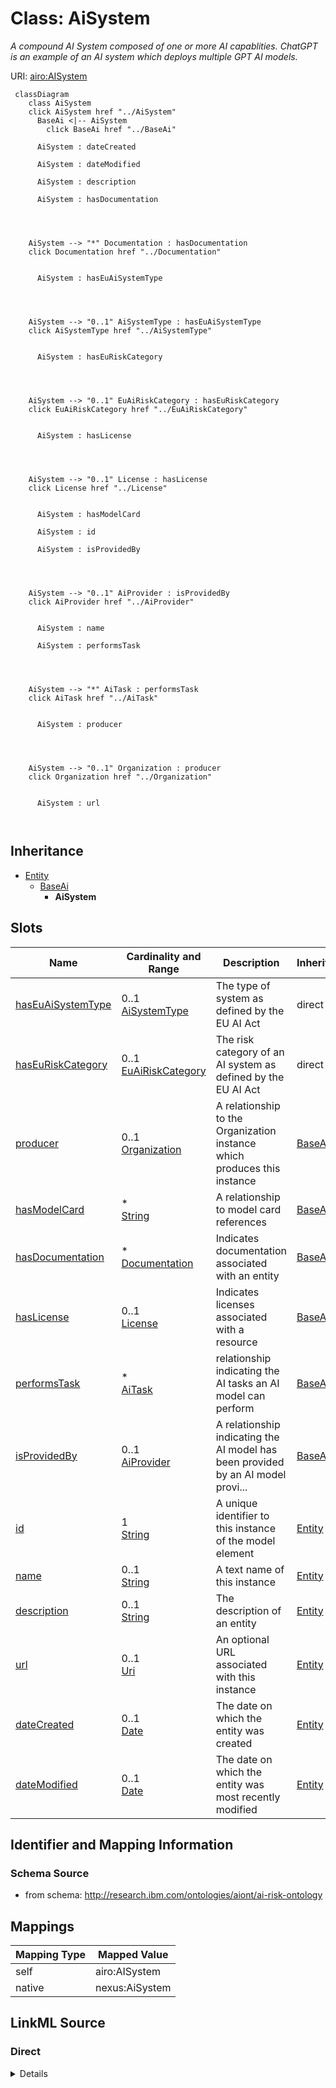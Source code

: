 

# Class: AiSystem


_A compound AI System composed of one or more AI capablities. ChatGPT is an example of an AI system which deploys multiple GPT AI models._





URI: [airo:AISystem](https://w3id.org/airo#AISystem)






```mermaid
 classDiagram
    class AiSystem
    click AiSystem href "../AiSystem"
      BaseAi <|-- AiSystem
        click BaseAi href "../BaseAi"
      
      AiSystem : dateCreated
        
      AiSystem : dateModified
        
      AiSystem : description
        
      AiSystem : hasDocumentation
        
          
    
    
    AiSystem --> "*" Documentation : hasDocumentation
    click Documentation href "../Documentation"

        
      AiSystem : hasEuAiSystemType
        
          
    
    
    AiSystem --> "0..1" AiSystemType : hasEuAiSystemType
    click AiSystemType href "../AiSystemType"

        
      AiSystem : hasEuRiskCategory
        
          
    
    
    AiSystem --> "0..1" EuAiRiskCategory : hasEuRiskCategory
    click EuAiRiskCategory href "../EuAiRiskCategory"

        
      AiSystem : hasLicense
        
          
    
    
    AiSystem --> "0..1" License : hasLicense
    click License href "../License"

        
      AiSystem : hasModelCard
        
      AiSystem : id
        
      AiSystem : isProvidedBy
        
          
    
    
    AiSystem --> "0..1" AiProvider : isProvidedBy
    click AiProvider href "../AiProvider"

        
      AiSystem : name
        
      AiSystem : performsTask
        
          
    
    
    AiSystem --> "*" AiTask : performsTask
    click AiTask href "../AiTask"

        
      AiSystem : producer
        
          
    
    
    AiSystem --> "0..1" Organization : producer
    click Organization href "../Organization"

        
      AiSystem : url
        
      
```





## Inheritance
* [Entity](Entity.md)
    * [BaseAi](BaseAi.md)
        * **AiSystem**



## Slots

| Name | Cardinality and Range | Description | Inheritance |
| ---  | --- | --- | --- |
| [hasEuAiSystemType](hasEuAiSystemType.md) | 0..1 <br/> [AiSystemType](AiSystemType.md) | The type of system as defined by the EU AI Act | direct |
| [hasEuRiskCategory](hasEuRiskCategory.md) | 0..1 <br/> [EuAiRiskCategory](EuAiRiskCategory.md) | The risk category of an AI system as defined by the EU AI Act | direct |
| [producer](producer.md) | 0..1 <br/> [Organization](Organization.md) | A relationship to the Organization instance which produces this instance | [BaseAi](BaseAi.md) |
| [hasModelCard](hasModelCard.md) | * <br/> [String](String.md) | A relationship to model card references | [BaseAi](BaseAi.md) |
| [hasDocumentation](hasDocumentation.md) | * <br/> [Documentation](Documentation.md) | Indicates documentation associated with an entity | [BaseAi](BaseAi.md) |
| [hasLicense](hasLicense.md) | 0..1 <br/> [License](License.md) | Indicates licenses associated with a resource | [BaseAi](BaseAi.md) |
| [performsTask](performsTask.md) | * <br/> [AiTask](AiTask.md) | relationship indicating the AI tasks an AI model can perform | [BaseAi](BaseAi.md) |
| [isProvidedBy](isProvidedBy.md) | 0..1 <br/> [AiProvider](AiProvider.md) | A relationship indicating the AI model has been provided by an AI model provi... | [BaseAi](BaseAi.md) |
| [id](id.md) | 1 <br/> [String](String.md) | A unique identifier to this instance of the model element | [Entity](Entity.md) |
| [name](name.md) | 0..1 <br/> [String](String.md) | A text name of this instance | [Entity](Entity.md) |
| [description](description.md) | 0..1 <br/> [String](String.md) | The description of an entity | [Entity](Entity.md) |
| [url](url.md) | 0..1 <br/> [Uri](Uri.md) | An optional URL associated with this instance | [Entity](Entity.md) |
| [dateCreated](dateCreated.md) | 0..1 <br/> [Date](Date.md) | The date on which the entity was created | [Entity](Entity.md) |
| [dateModified](dateModified.md) | 0..1 <br/> [Date](Date.md) | The date on which the entity was most recently modified | [Entity](Entity.md) |









## Identifier and Mapping Information







### Schema Source


* from schema: http://research.ibm.com/ontologies/aiont/ai-risk-ontology




## Mappings

| Mapping Type | Mapped Value |
| ---  | ---  |
| self | airo:AISystem |
| native | nexus:AiSystem |







## LinkML Source

<!-- TODO: investigate https://stackoverflow.com/questions/37606292/how-to-create-tabbed-code-blocks-in-mkdocs-or-sphinx -->

### Direct

<details>
```yaml
name: AiSystem
description: A compound AI System composed of one or more AI capablities. ChatGPT
  is an example of an AI system which deploys multiple GPT AI models.
from_schema: http://research.ibm.com/ontologies/aiont/ai-risk-ontology
is_a: BaseAi
slots:
- hasEuAiSystemType
- hasEuRiskCategory
slot_usage:
  isComposedOf:
    name: isComposedOf
    description: Relationship indicating the AI components from which a complete AI
      system is composed.
    range: BaseAi
class_uri: airo:AISystem

```
</details>

### Induced

<details>
```yaml
name: AiSystem
description: A compound AI System composed of one or more AI capablities. ChatGPT
  is an example of an AI system which deploys multiple GPT AI models.
from_schema: http://research.ibm.com/ontologies/aiont/ai-risk-ontology
is_a: BaseAi
slot_usage:
  isComposedOf:
    name: isComposedOf
    description: Relationship indicating the AI components from which a complete AI
      system is composed.
    range: BaseAi
attributes:
  hasEuAiSystemType:
    name: hasEuAiSystemType
    description: The type of system as defined by the EU AI Act.
    from_schema: http://research.ibm.com/ontologies/aiont/ai-risk-ontology
    rank: 1000
    alias: hasEuAiSystemType
    owner: AiSystem
    domain_of:
    - AiSystem
    range: AiSystemType
  hasEuRiskCategory:
    name: hasEuRiskCategory
    description: The risk category of an AI system as defined by the EU AI Act.
    from_schema: http://research.ibm.com/ontologies/aiont/ai-risk-ontology
    rank: 1000
    alias: hasEuRiskCategory
    owner: AiSystem
    domain_of:
    - AiSystem
    range: EuAiRiskCategory
  producer:
    name: producer
    description: A relationship to the Organization instance which produces this instance.
    from_schema: http://research.ibm.com/ontologies/aiont/ai-risk-ontology
    rank: 1000
    alias: producer
    owner: AiSystem
    domain_of:
    - BaseAi
    range: Organization
  hasModelCard:
    name: hasModelCard
    description: A relationship to model card references.
    from_schema: http://research.ibm.com/ontologies/aiont/ai-risk-ontology
    rank: 1000
    alias: hasModelCard
    owner: AiSystem
    domain_of:
    - BaseAi
    range: string
    multivalued: true
    inlined: true
    inlined_as_list: true
  hasDocumentation:
    name: hasDocumentation
    description: Indicates documentation associated with an entity.
    from_schema: http://research.ibm.com/ontologies/aiont/ai-risk-ontology
    rank: 1000
    slot_uri: airo:hasDocumentation
    alias: hasDocumentation
    owner: AiSystem
    domain_of:
    - Dataset
    - RiskTaxonomy
    - Action
    - AiEval
    - BaseAi
    - LargeLanguageModelFamily
    range: Documentation
    multivalued: true
    inlined: false
  hasLicense:
    name: hasLicense
    description: Indicates licenses associated with a resource
    from_schema: http://research.ibm.com/ontologies/aiont/ai-risk-ontology
    rank: 1000
    slot_uri: airo:hasLicense
    alias: hasLicense
    owner: AiSystem
    domain_of:
    - Dataset
    - RiskTaxonomy
    - AiEval
    - BaseAi
    range: License
  performsTask:
    name: performsTask
    description: relationship indicating the AI tasks an AI model can perform.
    from_schema: http://research.ibm.com/ontologies/aiont/ai-risk-ontology
    rank: 1000
    alias: performsTask
    owner: AiSystem
    domain_of:
    - BaseAi
    range: AiTask
    multivalued: true
    inlined: false
  isProvidedBy:
    name: isProvidedBy
    description: A relationship indicating the AI model has been provided by an AI
      model provider.
    from_schema: http://research.ibm.com/ontologies/aiont/ai-risk-ontology
    rank: 1000
    slot_uri: airo:isProvidedBy
    alias: isProvidedBy
    owner: AiSystem
    domain_of:
    - BaseAi
    range: AiProvider
  id:
    name: id
    description: A unique identifier to this instance of the model element. Example
      identifiers include UUID, URI, URN, etc.
    from_schema: http://research.ibm.com/ontologies/aiont/ai-risk-ontology
    rank: 1000
    slot_uri: schema:identifier
    identifier: true
    alias: id
    owner: AiSystem
    domain_of:
    - Entity
    range: string
    required: true
  name:
    name: name
    description: A text name of this instance.
    from_schema: http://research.ibm.com/ontologies/aiont/ai-risk-ontology
    rank: 1000
    slot_uri: schema:name
    alias: name
    owner: AiSystem
    domain_of:
    - Entity
    range: string
  description:
    name: description
    description: The description of an entity
    from_schema: http://research.ibm.com/ontologies/aiont/ai-risk-ontology
    rank: 1000
    slot_uri: schema:description
    alias: description
    owner: AiSystem
    domain_of:
    - Entity
    range: string
  url:
    name: url
    description: An optional URL associated with this instance.
    from_schema: http://research.ibm.com/ontologies/aiont/ai-risk-ontology
    rank: 1000
    slot_uri: schema:url
    alias: url
    owner: AiSystem
    domain_of:
    - Entity
    range: uri
  dateCreated:
    name: dateCreated
    description: The date on which the entity was created.
    from_schema: http://research.ibm.com/ontologies/aiont/ai-risk-ontology
    rank: 1000
    slot_uri: schema:dateCreated
    alias: dateCreated
    owner: AiSystem
    domain_of:
    - Entity
    range: date
    required: false
  dateModified:
    name: dateModified
    description: The date on which the entity was most recently modified.
    from_schema: http://research.ibm.com/ontologies/aiont/ai-risk-ontology
    rank: 1000
    slot_uri: schema:dateModified
    alias: dateModified
    owner: AiSystem
    domain_of:
    - Entity
    range: date
    required: false
class_uri: airo:AISystem

```
</details>